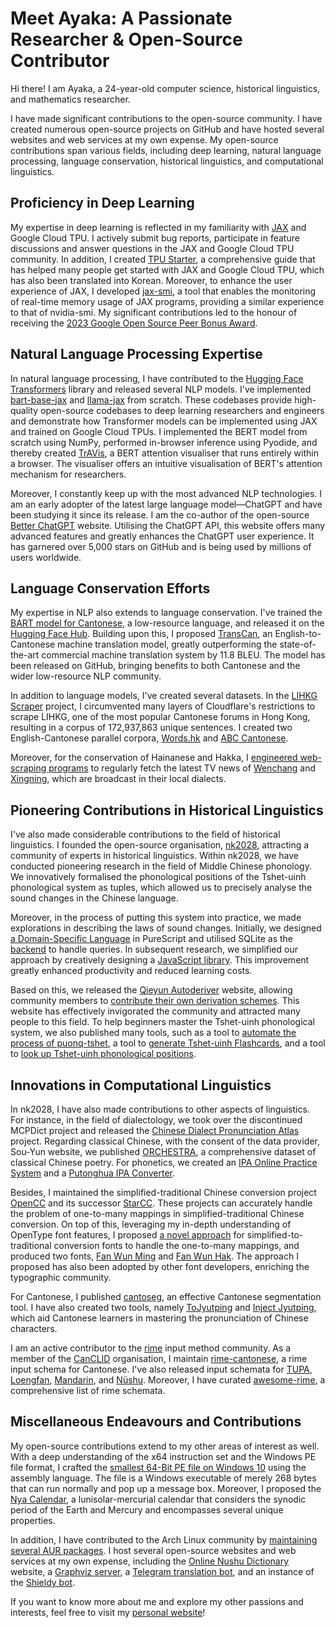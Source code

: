 # Meet Ayaka: A Passionate Researcher & Open-Source Contributor

Hi there! I am Ayaka, a 24-year-old computer science, historical linguistics, and mathematics researcher.

I have made significant contributions to the open-source community. I have created numerous open-source projects on GitHub and have hosted several websites and web services at my own expense. My open-source contributions span various fields, including deep learning, natural language processing, language conservation, historical linguistics, and computational linguistics.

## Proficiency in Deep Learning

My expertise in deep learning is reflected in my familiarity with [JAX](https://github.com/google/jax) and Google Cloud TPU. I actively submit bug reports, participate in feature discussions and answer questions in the JAX and Google Cloud TPU community. In addition, I created [TPU Starter](https://github.com/ayaka14732/tpu-starter), a comprehensive guide that has helped many people get started with JAX and Google Cloud TPU, which has also been translated into Korean. Moreover, to enhance the user experience of JAX, I developed [jax-smi](https://github.com/ayaka14732/jax-smi), a tool that enables the monitoring of real-time memory usage of JAX programs, providing a similar experience to that of nvidia-smi. My significant contributions led to the honour of receiving the [2023 Google Open Source Peer Bonus Award](https://opensource.googleblog.com/2023/05/google-open-source-peer-bonus-program-announces-first-group-of-winners-2023.html).

## Natural Language Processing Expertise

In natural language processing, I have contributed to the [Hugging Face Transformers](https://github.com/huggingface/transformers) library and released several NLP models. I've implemented [bart-base-jax](https://github.com/ayaka14732/bart-base-jax) and [llama-jax](https://github.com/ayaka14732/llama-jax) from scratch. These codebases provide high-quality open-source codebases to deep learning researchers and engineers and demonstrate how Transformer models can be implemented using JAX and trained on Google Cloud TPUs. I implemented the BERT model from scratch using NumPy, performed in-browser inference using Pyodide, and thereby created [TrAVis](https://github.com/ayaka14732/TrAVis), a BERT attention visualiser that runs entirely within a browser. The visualiser offers an intuitive visualisation of BERT's attention mechanism for researchers.

Moreover, I constantly keep up with the most advanced NLP technologies. I am an early adopter of the latest large language model—ChatGPT and have been studying it since its release. I am the co-author of the open-source [Better ChatGPT](https://github.com/ztjhz/BetterChatGPT) website. Utilising the ChatGPT API, this website offers many advanced features and greatly enhances the ChatGPT user experience. It has garnered over 5,000 stars on GitHub and is being used by millions of users worldwide.

## Language Conservation Efforts

My expertise in NLP also extends to language conservation. I've trained the [BART model for Cantonese](https://github.com/ayaka14732/bart-base-cantonese), a low-resource language, and released it on the [Hugging Face Hub](https://huggingface.co/Ayaka/bart-base-cantonese). Building upon this, I proposed [TransCan](https://github.com/ayaka14732/TransCan), an English-to-Cantonese machine translation model, greatly outperforming the state-of-the-art commercial machine translation system by 11.8 BLEU. The model has been released on GitHub, bringing benefits to both Cantonese and the wider low-resource NLP community.

In addition to language models, I've created several datasets. In the [LIHKG Scraper](https://github.com/ayaka14732/lihkg-scraper) project, I circumvented many layers of Cloudflare's restrictions to scrape LIHKG, one of the most popular Cantonese forums in Hong Kong, resulting in a corpus of 172,937,863 unique sentences. I created two English-Cantonese parallel corpora, [Words.hk](https://github.com/ayaka14732/wordshk-parallel-corpus) and [ABC Cantonese](https://github.com/ayaka14732/abc-cantonese-parallel-corpus).

Moreover, for the conservation of Hainanese and Hakka, I [engineered web-scraping programs](https://ayaka.shn.hk/dialect-news/) to regularly fetch the latest TV news of [Wenchang](https://github.com/ayaka14732/VunsioNewsList) and [Xingning](https://github.com/ayaka14732/SNHakkaNews), which are broadcast in their local dialects.

## Pioneering Contributions in Historical Linguistics

I've also made considerable contributions to the field of historical linguistics. I founded the open-source organisation, [nk2028](https://github.com/nk2028), attracting a community of experts in historical linguistics. Within nk2028, we have conducted pioneering research in the field of Middle Chinese phonology. We innovatively formalised the phonological positions of the Tshet-uinh phonological system as tuples, which allowed us to precisely analyse the sound changes in the Chinese language.

Moreover, in the process of putting this system into practice, we made explorations in describing the laws of sound changes. Initially, we designed [a Domain-Specific Language](https://github.com/nk2028/purescript-qieyun) in PureScript and utilised SQLite as the [backend](https://github.com/nk2028/qieyun-sqlite) to handle queries. In subsequent research, we simplified our approach by creatively designing a [JavaScript library](https://github.com/nk2028/qieyun-js). This improvement greatly enhanced productivity and reduced learning costs.

Based on this, we released the [Qieyun Autoderiver](https://github.com/nk2028/qieyun-autoderiver) website, allowing community members to [contribute their own derivation schemes](https://github.com/nk2028/qieyun-examples). This website has effectively invigorated the community and attracted many people to this field. To help beginners master the Tshet-uinh phonological system, we also published many tools, such as a tool to [automate the process of puonq-tshet](https://github.com/nk2028/pyanxchet), a tool to [generate Tshet-uinh Flashcards](https://github.com/nk2028/tshet-uinh-flashcard), and a tool to [look up Tshet-uinh phonological positions](https://github.com/nk2028/qieyun-tools).

## Innovations in Computational Linguistics

In nk2028, I have also made contributions to other aspects of linguistics. For instance, in the field of dialectology, we took over the discontinued MCPDict project and released the [Chinese Dialect Pronunciation Atlas](https://github.com/nk2028/hdqt) project. Regarding classical Chinese, with the consent of the data provider, Sou-Yun website, we published [ORCHESTRA](https://github.com/nk2028/ORCHESTRA-dataset), a comprehensive dataset of classical Chinese poetry. For phonetics, we created an [IPA Online Practice System](https://github.com/nk2028/ipa-practise) and a [Putonghua IPA Converter](https://github.com/nk2028/putonghua-ipa-converter).<!-- TODO: We also released the uyghur project, encompassing resources about the Uyghur language. -->

Besides, I maintained the simplified-traditional Chinese conversion project [OpenCC](https://github.com/BYVoid/OpenCC) and its successor [StarCC](https://github.com/StarCC0). These projects can accurately handle the problem of one-to-many mappings in simplified-traditional Chinese conversion. On top of this, leveraging my in-depth understanding of OpenType font features, I proposed [a novel approach](https://zhuanlan.zhihu.com/p/166089642) for simplified-to-traditional conversion fonts to handle the one-to-many mappings, and produced two fonts, [Fan Wun Ming](https://github.com/ayaka14732/FanWunMing) and [Fan Wun Hak](https://github.com/ayaka14732/FanWunHak). The approach I proposed has also been adopted by other font developers, enriching the typographic community.

For Cantonese, I published [cantoseg](https://github.com/ayaka14732/cantoseg), an effective Cantonese segmentation tool. I have also created two tools, namely [ToJyutping](https://github.com/CanCLID/ToJyutping) and [Inject Jyutping](https://github.com/CanCLID/inject-jyutping), which aid Cantonese learners in mastering the pronunciation of Chinese characters.

I am an active contributor to the [rime](https://github.com/rime) input method community. As a member of the [CanCLID](https://github.com/CanCLID) organisation, I maintain [rime-cantonese](https://github.com/rime/rime-cantonese), a rime input schema for Cantonese. I've also released input schemata for [TUPA](https://github.com/nk2028/rime-tupa), [Loengfan](https://github.com/CanCLID/rime-loengfan), [Mandarin](https://github.com/ayaka14732/rime-putonghua), and [Nüshu](https://github.com/nushu-script/rime-nushu). Moreover, I have curated [awesome-rime](https://github.com/ayaka14732/awesome-rime), a comprehensive list of rime schemata.

## Miscellaneous Endeavours and Contributions

My open-source contributions extend to my other areas of interest as well. With a deep understanding of the x64 instruction set and the Windows PE file format, I crafted the [smallest 64-Bit PE file on Windows 10](https://github.com/ayaka14732/TinyPE-on-Win10) using the assembly language. The file is a Windows executable of merely 268 bytes that can run normally and pop up a message box. Moreover, I proposed the [Nya Calendar](https://github.com/ayaka14732/nya-calendar), a lunisolar-mercurial calendar that considers the synodic period of the Earth and Mercury and encompasses several unique properties.

In addition, I have contributed to the Arch Linux community by [maintaining several AUR packages](https://github.com/ayaka14732/AUR). I host several open-source websites and web services at my own expense, including the [Online Nushu Dictionary](https://github.com/nushu-script/nushu-script.github.io) website, a [Graphviz server](https://github.com/ayaka14732/graphviz-server), a [Telegram translation bot](https://github.com/ayaka14732/telegram-translate-bot), and an instance of the [Shieldy bot](https://github.com/ayaka14732/shieldy).

If you want to know more about me and explore my other passions and interests, feel free to visit my [personal website](https://en.ayaka.shn.hk/)!
